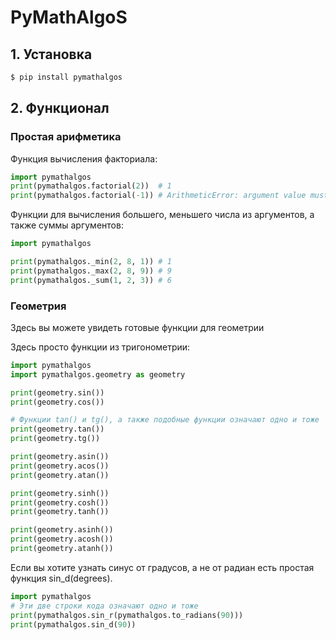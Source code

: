 # PyMathAlgoS

## 1. Установка

```bash
$ pip install pymathalgos
```

## 2. Функционал

### Простая арифметика

Функция вычисления факториала:

```python
import pymathalgos
print(pymathalgos.factorial(2))	 # 1
print(pymathalgos.factorial(-1)) # ArithmeticError: argument value must be bigger then zero!
```

Функции для вычисления большего, меньшего числа из аргументов, а также суммы аргументов:

```python
import pymathalgos

print(pymathalgos._min(2, 8, 1)) # 1
print(pymathalgos._max(2, 8, 9)) # 9
print(pymathalgos._sum(1, 2, 3)) # 6

```

### Геометрия

Здесь вы можете увидеть готовые функции для геометрии


Здесь просто функции из тригонометрии:
```python
import pymathalgos
import pymathalgos.geometry as geometry

print(geometry.sin())
print(geometry.cos())

# Функции tan() и tg(), а также подобные функции означают одно и тоже 
print(geometry.tan())
print(geometry.tg())

print(geometry.asin())
print(geometry.acos())
print(geometry.atan())

print(geometry.sinh())
print(geometry.cosh())
print(geometry.tanh())

print(geometry.asinh())
print(geometry.acosh())
print(geometry.atanh())
```

Если вы хотите узнать синус от градусов, а не от радиан
есть простая функция sin_d(degrees).

```python
import pymathalgos
# Эти две строки кода означают одно и тоже
print(pymathalgos.sin_r(pymathalgos.to_radians(90)))
print(pymathalgos.sin_d(90))
```